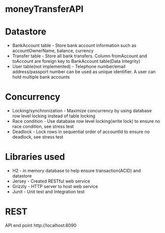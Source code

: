 # moneyTransferAPI

# Datastore
   * BankAccount table - Store bank account information such as accountOwnerName, balance, currency
   * Transfer table - Store all bank transfers. Column fromAccount and toAccount are foreign key to BankAccount table(Data Integrity)
   * User table(not implemented) - Telephone number/email address/passport number can be used as unique identifier. A user can hold multiple bank accounts
   
# Concurrency
   * Locking/synchronization - Maximize concurrency by using database row level locking instead of table locking
   * Race condition - Use database row level locking(write lock) to ensure no race condition, see stress test 
   * Deadlock - Lock rows in sequential order of accountId to ensure no deadlock, see stress test
   
# Libraries used
   * H2 - in memory database to help ensure transaction(ACID) and datastore
   * Jersey -  Created RESTful web service
   * Grizzly - HTTP server to host web service
   * Junit - Unit test and Integration test
  
# REST 
   API end point http://localhost:8090
   
